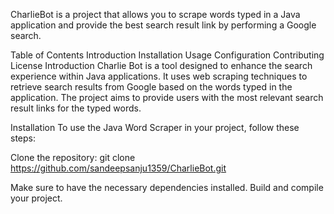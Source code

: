 CharlieBot is a project that allows you to scrape words typed in a Java application and provide the best search result link by performing a Google search.

Table of Contents
  Introduction
  Installation
  Usage
  Configuration
  Contributing
  License
  Introduction
Charlie Bot is a tool designed to enhance the search experience within Java applications. It uses web scraping techniques to retrieve search results from Google based on the words typed in the application. 
The project aims to provide users with the most relevant search result links for the typed words.

Installation
To use the Java Word Scraper in your project, follow these steps:

Clone the repository:
git clone https://github.com/sandeepsanju1359/CharlieBot.git

Make sure to have the necessary dependencies installed.
Build and compile your project.
